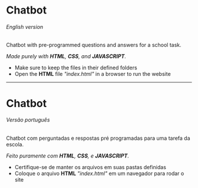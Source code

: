 # Chatbot
###### English version
Chatbot with pre-programmed questions and answers for a school task.

<i>Made purely with <b>HTML</b>, <b>CSS</b>, and <b>JAVASCRIPT</b>.</i>

- Make sure to keep the files in their defined folders  
- Open the <b>HTML</b> file <i>"index.html"</i> in a browser to run the website  

<hr>

# Chatbot
###### Versão português 

Chatbot com perguntadas e respostas pré programadas para uma tarefa da escola.

<i>Feito puramente com <b>HTML</b>, <b>CSS</b>, e <b>JAVASCRIPT</b>.</i>

- Certifique-se de manter os arquivos em suas pastas definidas
- Coloque o arquivo <b>HTML</b> <i>"index.html"</i> em um navegador para rodar o site
